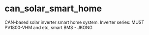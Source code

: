 # can_solar_smart_home
CAN-based solar inverter smart home system. Inverter series: MUST PV1800-VHM and etc, smart BMS - JKONG
